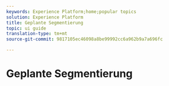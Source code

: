 ```yaml
---
keywords: Experience Platform;home;popular topics
solution: Experience Platform
title: Geplante Segmentierung
topic: ui guide
translation-type: tm+mt
source-git-commit: 9817105ec46098a8be99992cc6a962b9a7a696fc

---
```



# Geplante Segmentierung
